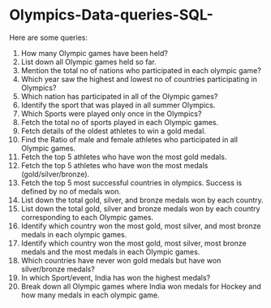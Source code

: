 # Olympics-Data-queries-SQL-

Here are some queries:

1. How many Olympic games have been held?
2. List down all Olympic games held so far.
3. Mention the total no of nations who participated in each olympic game?
4. Which year saw the highest and lowest no of countries participating in Olympics?
5. Which nation has participated in all of the Olympic games?
6. Identify the sport that was played in all summer Olympics.
7. Which Sports were played only once in the Olympics?
8. Fetch the total no of sports played in each Olympic games.
9. Fetch details of the oldest athletes to win a gold medal.
10. Find the Ratio of male and female athletes who participated in all Olympic games.
11. Fetch the top 5 athletes who have won the most gold medals.
12. Fetch the top 5 athletes who have won the most medals (gold/silver/bronze).
13. Fetch the top 5 most successful countries in olympics. Success is defined by no of medals won.
14. List down the total gold, silver, and bronze medals won by each country.
15. List down the total gold, silver and bronze medals won by each country corresponding to each Olympic games.
16. Identify which country won the most gold, most silver, and most bronze medals in each olympic games.
17. Identify which country won the most gold, most silver, most bronze medals and the most medals in each Olympic games.
18. Which countries have never won gold medals but have won silver/bronze medals?
19. In which Sport/event, India has won the highest medals?
20. Break down all Olympic games where India won medals for Hockey and how many medals in each olympic game.
